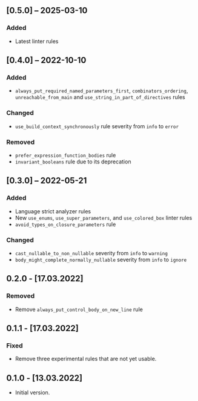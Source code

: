 ## [0.5.0] – 2025-03-10
### Added
- Latest linter rules

## [0.4.0] – 2022-10-10
### Added
- `always_put_required_named_parameters_first`, `combinators_ordering`, `unreachable_from_main` and `use_string_in_part_of_directives` rules

### Changed
- `use_build_context_synchronously` rule severity from `info` to `error`

### Removed
- `prefer_expression_function_bodies` rule
- `invariant_booleans` rule due to its deprecation

## [0.3.0] – 2022-05-21
### Added
- Language strict analyzer rules
- New `use_enums`, `use_super_parameters`, and `use_colored_box` linter rules
- `avoid_types_on_closure_parameters` rule

### Changed
- `cast_nullable_to_non_nullable` severity from `info` to `warning`
- `body_might_complete_normally_nullable` severity from `info` to `ignore`


## 0.2.0 - [17.03.2022]

### Removed

- Remove `always_put_control_body_on_new_line` rule

## 0.1.1 - [17.03.2022]

### Fixed

- Remove three experimental rules that are not yet usable.


## 0.1.0 - [13.03.2022]

- Initial version.
